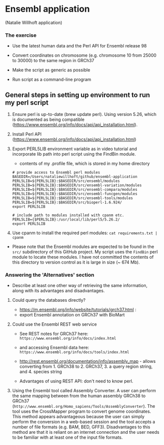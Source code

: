 # Ensembl application

(Natalie Willhoft application)

### The exercise

* Use the latest human data and the Perl API for Ensembl release 98

* Convert coordinates on chromosome (e.g. chromosome 10 from 25000 to 30000) to the same region in GRCh37

* Make the script as generic as possible

* Run script as a command-line program

## General steps in setting up environment to run my perl script

1. Ensure perl is up-to-date (brew update perl). Using version 5.26, which is documented as being compatible (https://www.ensembl.org/info/docs/api/api_installation.html).

1. Install Perl API (https://www.ensembl.org/info/docs/api/api_installation.html)

1. Export PERL5LIB environment variable as in video tutorial and incorporate lib path into perl script using the FindBin module.

    * contents of my .profile file, which is stored in my home directory

    ```
    # provide access to Ensembl perl modules
    BASEDIR=/Users/nataliewillhoft/github/ensembl-application
    PERL5LIB=${PERL5LIB}:$BASEDIR/src/ensembl/modules
    PERL5LIB=${PERL5LIB}:$BASEDIR/src/ensembl-variation/modules
    PERL5LIB=${PERL5LIB}:$BASEDIR/src/ensembl-compara/modules
    PERL5LIB=${PERL5LIB}:$BASEDIR/src/ensembl-funcgen/modules
    PERL5LIB=${PERL5LIB}:$BASEDIR/src/ensembl-tools/modules
    PERL5LIB=${PERL5LIB}:$BASEDIR/src/bioperl-1.6.924/
    export PERL5LIB

    # include path to modules installed with cpanm etc.
    PERL5LIB={$PERL5LIB}:/usr/local/lib/perl5/5.26.2/
    export PERL5LIB
    ```

1. Use cpanm to install the required perl modules: `cat requirements.txt | cpanm`

* Please note that the Ensembl modules are expected to be found in the `src/` subdirectory of this GitHub project. My script uses the `FindBin` perl module to locate these modules. I have not committed the contents of this directory to version control as it is large in size (~ 674 Mb).

### Answering the 'Alternatives' section

* Describe at least one other way of retrieving the same information, along with its advantages and disadvantages.

1. Could query the databases directly?

    * https://m.ensembl.org/info/website/tutorials/grch37.html :
    * export Ensembl annotation on GRCh37 with BioMart

1. Could use the Ensembl REST web service

    * See REST notes for GRCh37 here: `https://www.ensembl.org/info/docs/index.html`

    * and accessing Ensembl data here: `https://www.ensembl.org/info/docs/tools/index.html`

    * http://rest.ensembl.org/documentation/info/assembly_map - allows converting from 1. GRCh38 to 2. GRCh37, 3. a query region string, and 4. species string 

    * Advantages of using REST API: don't need to know perl.

1. Using the Ensembl tool called Assembly Converter. A user can perform the same mapping between from the human assembly GRCh38 to GRCh37 (`http://www.ensembl.org/Homo_sapiens/Tools/AssemblyConverter`). The tool uses the CrossMapper program to convert genome coordinates. This method appears advantageous because the user can simply perform the conversion in a web-based session and the tool accepts a number of file formats (e.g. BAM, BED, GFF3). Disadvantages to this method are that it is reliant on an internet connection and the user needs to be familiar with at least one of the input file formats.

